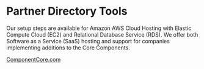 # Partner Directory Tools

Our setup steps are available for Amazon AWS Cloud Hosting with Elastic Compute Cloud (EC2) and Relational Database Service (RDS).  We offer both Software as a Service (SaaS) hosting and support for companies implementing additions to the Core Components.  

[ComponentCore.com](http://ComponentCore.com)  